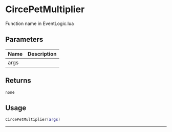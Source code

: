# CircePetMultiplier

Function name in EventLogic.lua

## Parameters

| Name | Description |
| ---- | ----------- |
| args |             |

## Returns

`none`

## Usage

```lua
CircePetMultiplier(args)
```

---
